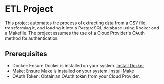 # ETL Project

This project automates the process of extracting data from a CSV file, transforming it, and loading it into a PostgreSQL database using Docker and a Makefile. The project assumes the use of a Cloud Provider's OAuth method for authentication.

## Prerequisites

- Docker: Ensure Docker is installed on your system. [Install Docker](https://docs.docker.com/get-docker/)
- Make: Ensure Make is installed on your system. [Install Make](https://www.gnu.org/software/make/)
- OAuth Token: Obtain an OAuth token from your Cloud Provider.

